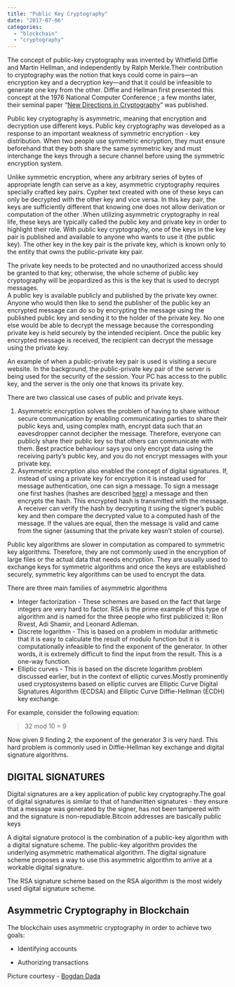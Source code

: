```yaml
---
title: "Public Key Cryptography"
date: "2017-07-06"
categories: 
  - "blockchain"
  - "cryptography"
---
```


The concept of public-key cryptography was invented by Whitfield Diffie and Martin Hellman, and independently by Ralph Merkle.Their contribution to cryptography was the notion that keys could come in pairs—an encryption key and a decryption key—and that it could be infeasible to generate one key from the other. Diffie and Hellman first presented this concept at the 1976 National Computer Conference ; a few months later, their seminal paper “[New Directions in Cryptography](https://www-ee.stanford.edu/~hellman/publications/24.pdf)” was published.

Public key cryptography is asymmetric, meaning that encryption and decryption use different keys. Public key cryptography was developed as a response to an important weakness of symmetric encryption - key distribution. When two people use symmetric encryption, they must ensure beforehand that they both share the same symmetric key and must interchange the keys through a secure channel before using the symmetric encryption system.

Unlike symmetric encryption, where any arbitrary series of bytes of appropriate length can serve as a key, asymmetric cryptography requires specially crafted key pairs. Cypher text created with one of these keys can only be decrypted with the other key and vice versa. In this key pair, the keys are sufficiently different that knowing one does not allow derivation or computation of the other .When utilizing asymmetric cryptography in real life, these keys are typically called the public key and private key in order to highlight their role. With public key cryptography, one of the keys in the key pair is published and available to anyone who wants to use it (the public key). The other key in the key pair is the private key, which is known only to the entity that owns the public-private key pair.

The private key needs to be protected and no unauthorized access should be granted to that key; otherwise, the whole scheme of public key cryptography will be jeopardized as this is the key that is used to decrypt messages.  
A public key is available publicly and published by the private key owner. Anyone who would then like to send the publisher of the public key an encrypted message can do so by encrypting the message using the published public key and sending it to the holder of the private key. No one else would be able to decrypt the message because the corresponding private key is held securely by the intended recipient. Once the public key encrypted message is received, the recipient can decrypt the message using the private key.

An example of when a public-private key pair is used is visiting a secure website. In the background, the public-private key pair of the server is being used for the security of the session. Your PC has access to the public key, and the server is the only one that knows its private key.

There are two classical use cases of public and private keys.

1. Asymmetric encryption solves the problem of having to share without secure communication by enabling communicating parties to share their public keys and, using complex math, encrypt data such that an eavesdropper cannot decipher the message. Therefore, everyone can publicly share their public key so that others can communicate with them. Best practice behaviour says you only encrypt data using the receiving party’s public key, and you do not encrypt messages with your private key.
2. Asymmetric encryption also enabled the concept of digital signatures. If, instead of using a private key for encryption it is instead used for message authentication, one can sign a message. To sign a message one first hashes (hashes are described [here](http://pradeeploganathan.com/2017/07/01/hashing/)) a message and then encrypts the hash. This encrypted hash is transmitted with the message. A receiver can verify the hash by decrypting it using the signer’s public key and then compare the decrypted value to a computed hash of the message. If the values are equal, then the message is valid and came from the signer (assuming that the private key wasn’t stolen of course).

Public key algorithms are slower in computation as compared to symmetric key algorithms. Therefore, they are not commonly used in the encryption of large files or the actual data that needs encryption. They are usually used to exchange keys for symmetric algorithms and once the keys are established securely, symmetric key algorithms can be used to encrypt the data.

There are three main families of asymmetric algorithms

- Integer factorization - These schemes are based on the fact that large integers are very hard to factor. RSA is the prime example of this type of algorithm and is named for the three people who first publicized it: Ron Rivest, Adi Shamir, and Leonard Adleman.
- Discrete logarithm - This is based on a problem in modular arithmetic that it is easy to calculate the result of modulo function but it is computationally infeasible to find the exponent of the generator. In other words, it is extremely difficult to find the input from the result. This is a one-way function.
- Elliptic curves - This is based on the discrete logarithm problem discussed earlier, but in the context of elliptic curves.Mostly prominently used cryptosystems based on elliptic curves are Elliptic Curve Digital Signatures Algorithm (ECDSA) and Elliptic Curve Diffie-Hellman (ECDH) key exchange.

For example, consider the following equation:

> 32 mod 10 = 9

Now given 9 finding 2, the exponent of the generator 3 is very hard. This hard problem is commonly used in Diffie-Hellman key exchange and digital signature algorithms.

## DIGITAL SIGNATURES

Digital signatures are a key application of public key cryptography.The goal of digital signatures is similar to that of handwritten signatures - they ensure that a message was generated by the signer, has not been tampered with and the signature is non-repudiable.Bitcoin addresses are basically public keys

A digital signature protocol is the combination of a public-key algorithm with a digital signature scheme. The public-key algorithm provides the underlying asymmetric mathematical algorithm. The digital signature scheme proposes a way to use this asymmetric algorithm to arrive at a workable digital signature.

The RSA signature scheme based on the RSA algorithm is the most widely used digital signature scheme.

## Asymmetric Cryptography in Blockchain

The blockchain uses asymmetric cryptography in order to achieve two goals:

- Identifying accounts
    
- Authorizing transactions
    

Picture courtesy - [Bogdan Dada](https://unsplash.com/@bogs)

